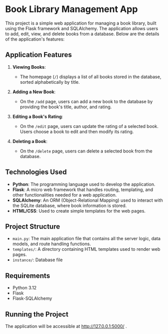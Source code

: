 # Book Library Management App

This project is a simple web application for managing a book library, built using the Flask framework and SQLAlchemy. The application allows users to add, edit, view, and delete books from a database. Below are the details of the application's features:

## Application Features

1. **Viewing Books**:
   - The homepage (`/`) displays a list of all books stored in the database, sorted alphabetically by title.

2. **Adding a New Book**:
   - On the `/add` page, users can add a new book to the database by providing the book's title, author, and rating.

3. **Editing a Book's Rating**:
   - On the `/edit` page, users can update the rating of a selected book. Users choose a book to edit and then modify its rating.

4. **Deleting a Book**:
   - On the `/delete` page, users can delete a selected book from the database.

## Technologies Used

- **Python**: The programming language used to develop the application.
- **Flask**: A micro web framework that handles routing, templating, and other functionalities needed for a web application.
- **SQLAlchemy**: An ORM (Object-Relational Mapping) used to interact with the SQLite database, where book information is stored.
- **HTML/CSS**: Used to create simple templates for the web pages.

## Project Structure

- `main.py`: The main application file that contains all the server logic, data models, and route handling functions.
- `templates/`: A directory containing HTML templates used to render web pages.
- `instance/`: Database file

## Requirements

- Python 3.12
- Flask
- Flask-SQLAlchemy

## Running the Project
The application will be accessible at http://127.0.0.1:5000/ .

